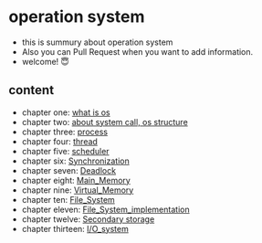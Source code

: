 # operation system

- this is summury about operation system
- Also you can Pull Request when you want to add information.
- welcome! 😇

## content
- chapter one: [what is os](./os_chapter1.md)
- chapter two: [about system call, os structure](./os_chapter2.md)
- chapter three: [process](./os_chapter3.md)
- chapter four: [thread](./os_chapter4.md)
- chapter five: [scheduler](./os_chapter5.md)
- chapter six: [Synchronization](./os_chapter6.md)
- chapter seven: [Deadlock](./os_chapter7.md)
- chapter eight: [Main_Memory](./os_chapter8.md)
- chapter nine: [Virtual_Memory](./os_chapter9.md)
- chapter ten: [File_System](./os_chapter10.md)
- chapter eleven: [File_System_implementation](./os_chapter11.md)
- chapter twelve: [Secondary storage](./os_chapter12.md)
- chapter thirteen: [I/O_system](./os_chapter13.md)


